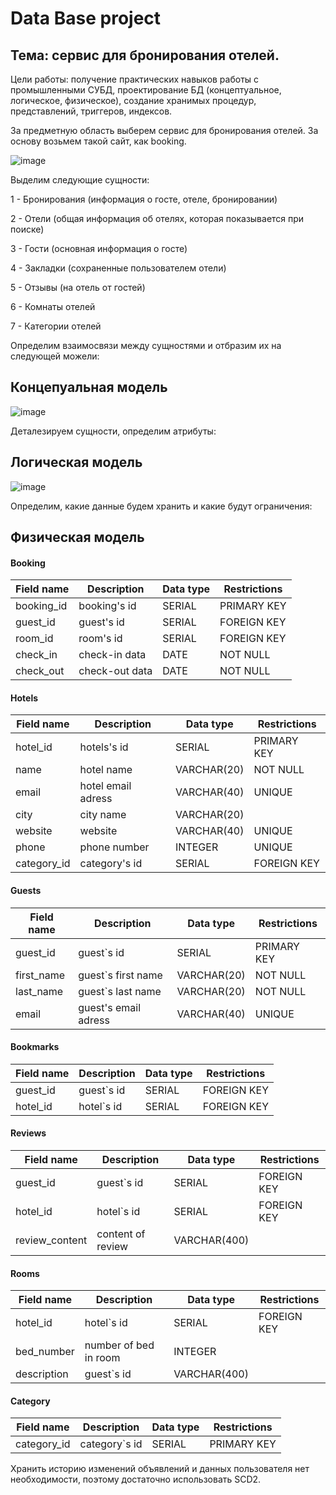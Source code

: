 # Data Base project
## Тема: сервис для бронирования отелей.
Цели работы: получение практических навыков работы с промышленными СУБД, проектирование
БД (концептуальное, логическое, физическое), создание хранимых процедур, представлений,
триггеров, индексов.

За предметную область выберем сервис для бронирования отелей. За основу возьмем такой сайт, как booking. 

![image](https://user-images.githubusercontent.com/70393328/161640973-991eeaa5-335b-42db-b1d0-a0d99724ec75.png)

Выделим следующие сущности:

1 - Бронирования (информация о госте, отеле, бронировании)

2 - Отели (общая информация об отелях, которая показывается при поиске)

3 - Гости (основная информация о госте)

4 - Закладки (сохраненные пользователем отели)

5 - Отзывы (на отель от гостей)

6 - Комнаты отелей

7 - Категории отелей

Определим взаимосвязи между сущностями и отбразим их на следующей можели:
## Концепуальная модель
![image](https://user-images.githubusercontent.com/70393328/161622169-f236e386-551a-4900-9f9a-7b922e96687e.png)

Деталезируем сущности, определим атрибуты:
## Логическая модель
![image](https://user-images.githubusercontent.com/70393328/161745240-80565f10-5a97-42dc-88e2-3360cd42e9ad.png)

Определим, какие данные будем хранить и какие будут ограничения:
 ## Физическая модель
 
 #### Booking
| Field name | Description | Data type | Restrictions |
|---|---|---|---| 
| booking_id | booking's id | SERIAL | PRIMARY KEY |
| guest_id |  guest's id | SERIAL | FOREIGN KEY |
| room_id | room's id | SERIAL | FOREIGN KEY |
| check_in | check-in data | DATE | NOT NULL |
| check_out | check-out data | DATE | NOT NULL |

#### Hotels
| Field name | Description | Data type | Restrictions |
|---|---|---|---| 
| hotel_id | hotels's id | SERIAL | PRIMARY KEY |
| name |  hotel name | VARCHAR(20) | NOT NULL |
| email | hotel email adress | VARCHAR(40) | UNIQUE |
| city | city name |  VARCHAR(20) |  |
| website | website | VARCHAR(40) | UNIQUE |
| phone | phone number | INTEGER | UNIQUE |
| category_id | category's id | SERIAL | FOREIGN KEY |

#### Guests
| Field name | Description | Data type | Restrictions |
|---|---|---|---| 
| guest_id | guest`s id | SERIAL | PRIMARY KEY |
| first_name |  guest`s first name | VARCHAR(20) | NOT NULL |
| last_name | guest`s last name | VARCHAR(20) | NOT NULL |
| email | guest's email adress | VARCHAR(40) | UNIQUE |

#### Bookmarks
| Field name | Description | Data type | Restrictions |
|---|---|---|---| 
| guest_id | guest`s id | SERIAL | FOREIGN KEY |
| hotel_id |  hotel`s id | SERIAL | FOREIGN KEY |

#### Reviews
| Field name | Description | Data type | Restrictions |
|---|---|---|---| 
| guest_id | guest`s id | SERIAL | FOREIGN KEY |
| hotel_id |  hotel`s id | SERIAL | FOREIGN KEY |
| review_content | content of review | VARCHAR(400) | |

#### Rooms
| Field name | Description | Data type | Restrictions |
|---|---|---|---| 
| hotel_id | hotel`s id | SERIAL | FOREIGN KEY |
| bed_number |  number of bed in room | INTEGER |  |
| description |  guest`s id | VARCHAR(400) |  |

#### Category
| Field name | Description | Data type | Restrictions |
|---|---|---|---| 
| category_id | category`s id | SERIAL | PRIMARY KEY |

Хранить историю изменений объявлений и данных пользователя нет необходимости, поэтому достаточно использовать SCD2.
